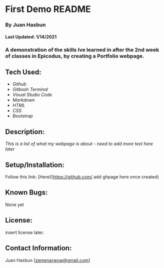 # **First** Demo README

### By Juan Hasbun

#### Last Updated: 1/14/2021

### A demonstration of the skills Ive learned in after the 2nd week of classes in Epicodus, by creating a Portfolio webpage.

## Tech Used:
* _Github_
* _Gitbash Terminal_
* _Visual Studio Code_
* _Markdown_
* _HTML_
* _CSS_
* _Bootstrap_


## Description:

_This is a list of what my webpage is about - need to add more text here later_


## Setup/Installation:
Follow this link: [Here](https://github.com/ add ghpage here once created)

## Known Bugs:
None yet

## License:
insert license later.

## Contact Information:
Juan Hasbun [zemenarwow@gmail.com]